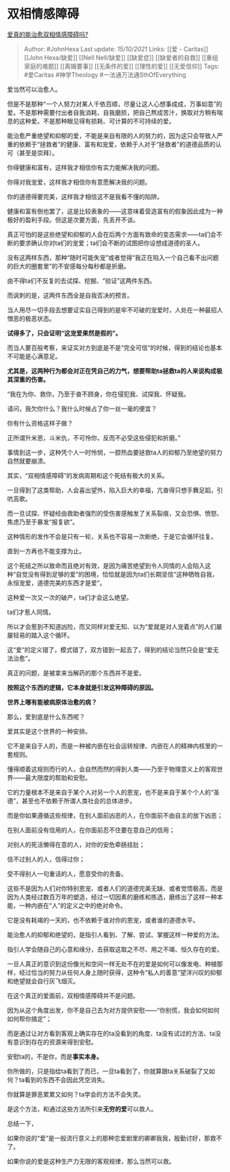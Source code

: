 # 双相情感障碍
[爱真的能治愈双相情感障碍吗?](https://www.zhihu.com/question/432246724/answer/2169563558)

> Author: #JohnHexa 
Last update: *15/10/2021* 
Links: [[爱 - Caritas]] [[John Hexa/缺爱]] [[Nell Nell/缺爱]] [[缺爱症]] [[缺爱者的自救]] [[重组家庭的难题]] [[离婚要事]] [[无条件的爱]] [[理性的爱]] [[无爱信仰]]
Tags: #爱Caritas #神学Theology #一法通万法通SthOfEverything 

爱当然可以治愈人。

但是不是那种“一个人努力对某人千依百顺，尽量让这人心想事成成，万事如意”的爱。不是那种需要付出者自我消耗、自我磨损，把自己熬成苦汁，换取对方稍有喘息的这种爱。不是那种眼见得有损耗、可计算的不可持续的爱。

能治愈严重绝望和抑郁的爱，不能是来自有限的人的努力的，因为这只会导致人严重的依赖于“拯救者”的健康、富有和宠爱，依赖于人对于“拯救者”的道德品质的认可（甚至是崇拜）。

你得健康和富有，这样我才相信你有实力能解决我的问题。

你得对我宠爱，这样我才相信你有意愿解决我的问题。

你的道德得要完美，这样我才相信这不是我看不懂的陷阱。

健康和富有倒也罢了，这是比较表象的——这意味着营造富有的假象因此成为一种极好的盈利手段。但这是次要方面，先丢开不谈。

真正可怕的是这些绝望和抑郁的人会在后两个方面有致命的变态需求——ta们会不断的要求确认你对ta们的宠爱；ta们会不断的试图把你设想成道德的圣人。

没有这两样东西，那种“随时可能失宠”或者觉得“我正在陷入一个自己看不出问题的巨大的圈套里”的不安感每分每秒都是折磨。

由不得ta们不反复的去试探、挖掘、“验证”这两件东西。

而讽刺的是，这两件东西全是自我否决的预言。

当人用尽一切手段去想要证实自己得到的是牢不可破的宠爱时，人处在一种最招人憎恶的极恶状态。

**试得多了，只会证明“这宠爱果然是假的”。**

而当人要百般考察，来证实对方到底是不是“完全可信”的时候，得到的结论也基本不可能是心满意足。

**尤其是，这两种行为都会对正在凭自己的力气，想要帮助ta拯救ta的人来说构成极其深重的伤害。**

“我在为你、救你，乃至于奋不顾身，你在侵犯我、试探我、怀疑我。

请问，我欠你什么？我什么时候占了你一丝一毫的便宜？

你有什么资格这样子做？

正所谓升米恩，斗米仇，不可怜你，反而不必受这些侵犯和折磨。”

事情到这一步，这种凭个人一时怜悯，一腔热血要拯救ta人的抑郁乃至绝望的努力自然就要崩溃。

其实，“双相情感障碍”的发病周期和这个死结有极大的关系。

一旦得到了这类帮助，人会喜出望外，陷入巨大的幸福，亢奋得只想手舞足蹈，引吭高歌。

而一旦试探、怀疑经由救助者强烈的受伤害感触发了关系裂痕，又会恐惧、愤怒、焦虑乃至于暴发“报复欲”。

这种情形的发作不会是只有一轮，关系也不容易一次断绝，于是它会循环往复。

直到一方再也不能支撑为止。

这个死结之所以致命而且绝对有效，是因为痛苦绝望到令人同情的人会陷入这种“自觉没有得到足够的爱”的困境，恰恰就是因为ta们长期坚信“这种牺牲自我，永恒宠爱，道德完美的东西才是爱”。

这种爱一次又一次的破产，ta们才会这么绝望。

ta们才惹人同情。

所以才会惹到不知道凶险，而又同样对爱无知、以为“爱就是对人宠着点”的人们屡屡轻易的踏入这个循环。

这“爱”的定义错了，模式错了，双方错到一起去了，得到的结论当然只会是“爱无法治愈”。

真正的问题，是被拿来当解药的那个东西并不是爱。

**按照这个东西的逻辑，它本身就是引发这种障碍的原因。**

**世界上哪有能被病原体治愈的病？**

  

那么，爱到底是什么东西呢？

爱其实是这个世界的一种安排。

它不是来自于人的，而是一种被内嵌在社会运转规律、内嵌在人的精神内核里的一套规则。

懂得顺着这规则而行的人，会自然而然的得到人类——乃至于物理意义上的客观世界——最大限度的帮助和安慰。

它的力量根本不是来自于某个人对另一个人的恩宠，也不是来自于某个个人的“圣德”，甚至也不依赖于所谓人类社会的总体进步。

而是你如果遵循这些规律，在别人面前凶恶的人，在你面前不由自主的放下凶恶；

在别人面前没有信用的人，在你面前忍不住要在意自己的信用；

对别人的死活懒得在意的人，对你的安危牵肠挂肚；

信不过别人的人，信得过你；

受不得别人一句重话的人，愿意受你的责备。

这些不是因为人们对你特别恩宠、或者人们的道德完美无缺、或者觉悟极高，而是因为人类经过数百万年的塑造，经过一切因素的磨练和拣选，磨练出了这样一种本能，一种内嵌在“人”的定义之中的绝对命令。

它是没有耗竭的一天的，也不依赖于谁对你的恩宠，或者谁的道德水平。

能治愈人的抑郁和绝望的，是指引人看到、了解、尝试、掌握这样一种爱的方法。

指引人学会随自己的心意和缘分，去获取这取之不尽、用之不竭、恒久存在的爱。

一旦人真正的意识到这份像光和空间一样无处不在的爱是如何可以像发电、种植那样，经过恰当的努力从任何人身上随时获得，这种令“私人的善意”望洋兴叹的抑郁和绝望就会自行灰飞烟灭。

在这个真正的爱面前，双相情感障碍并不是问题。

因为从这个角度出发，你不是自己去为对方提供安慰——“你别慌，我会如何如何如何帮你搞定”；

而是通过让对方看到客观上确实存在的ta没看到的角度、ta没有试过的方法、ta没有意识到存在的资源来得到安慰。

安慰ta的，不是你，而是**事实本身。**

你所做的，只是指给ta看到了而已，一旦ta看到了，你就算跟ta关系破裂了又如何？ta看到的东西不会因此凭空消失。

你就算是罪恶累累又如何？ta学会的方法不会失灵。

是这个方法，和通过这些方法所引来**无穷的爱**可以救人。

  

总结一下，

如果你说的“爱”是一般流行意义上的那种恋爱剧里的卿卿我我，殷勤讨好，那救不了。

如果你说的爱是这种生产力无限的客观规律，那么当然可以救。